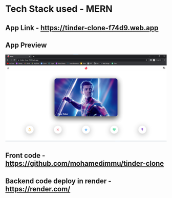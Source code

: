 # Tech Stack used - MERN

## App Link - https://tinder-clone-f74d9.web.app

## App Preview
![App Preview](./app-preview.png)

## Front code - https://github.com/mohamedimmu/tinder-clone

## Backend code deploy in render - https://render.com/